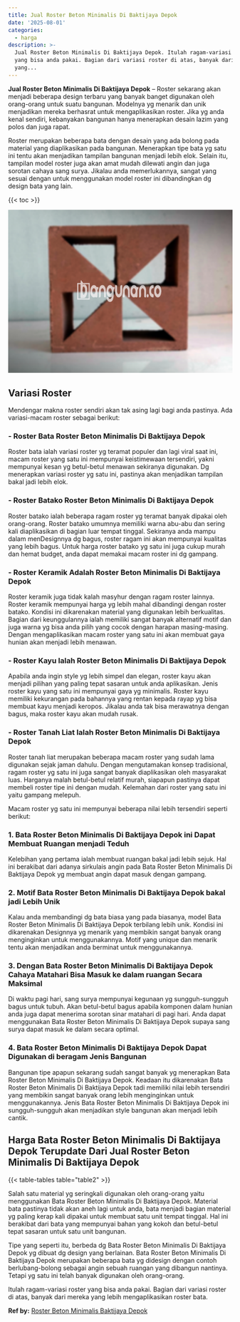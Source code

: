 ```yaml
---
title: Jual Roster Beton Minimalis Di Baktijaya Depok
date: '2025-08-01'
categories:
  - harga
description: >-
  Jual Roster Beton Minimalis Di Baktijaya Depok. Itulah ragam-variasi roster
  yang bisa anda pakai. Bagian dari variasi roster di atas, banyak dari mereka
  yang...
---
```


**Jual Roster Beton Minimalis Di Baktijaya Depok** – Roster sekarang akan menjadi beberapa design terbaru yang banyak banget digunakan oleh orang-orang untuk suatu bangunan. Modelnya yg menarik dan unik menjadikan mereka berhasrat untuk mengaplikasikan roster. Jika yg anda kenal sendiri, kebanyakan bangunan hanya menerapkan desain lazim yang polos dan juga rapat.

Roster merupakan beberapa bata dengan desain yang ada bolong pada material yang diaplikasikan pada bangunan. Menerapkan tipe bata yg satu ini tentu akan menjadikan tampilan bangunan menjadi lebih elok. Selain itu, tampilan model roster juga akan amat mudah dilewati angin dan juga sorotan cahaya sang surya. Jikalau anda memerlukannya, sangat yang sesuai dengan untuk menggunakan model roster ini dibandingkan dg design bata yang lain.

{{< toc >}}

![Jual Roster Beton Minimalis Di Baktijaya Depok](/images/bata-roster-minimalis-28.png)

## Variasi Roster

Mendengar makna roster sendiri akan tak asing lagi bagi anda pastinya. Ada variasi-macam roster sebagai berikut:

### \- Roster Bata Roster Beton Minimalis Di Baktijaya Depok

Roster bata ialah variasi roster yg teramat populer dan lagi viral saat ini, macam roster yang satu ini mempunyai keistimewaan tersendiri, yakni mempunyai kesan yg betul-betul menawan sekiranya digunakan. Dg menerapkan variasi roster yg satu ini, pastinya akan menjadikan tampilan bakal jadi lebih elok.

### \- Roster Batako Roster Beton Minimalis Di Baktijaya Depok

Roster batako ialah beberapa ragam roster yg teramat banyak dipakai oleh orang-orang. Roster batako umumnya memiliki warna abu-abu dan sering kali diaplikasikan di bagian luar tempat tinggal. Sekiranya anda mampu dalam menDesignnya dg bagus, roster ragam ini akan mempunyai kualitas yang lebih bagus. Untuk harga roster batako yg satu ini juga cukup murah dan hemat budget, anda dapat memakai macam roster ini dg gampang.

### \- Roster Keramik Adalah Roster Beton Minimalis Di Baktijaya Depok

Roster keramik juga tidak kalah masyhur dengan ragam roster lainnya. Roster keramik mempunyai harga yg lebih mahal dibandingi dengan roster batako. Kondisi ini dikarenakan material yang digunakan lebih berkualitas. Bagian dari keunggulannya ialah memiliki sangat banyak alternatif motif dan juga warna yg bisa anda pilih yang cocok dengan harapan masing-masing. Dengan mengaplikasikan macam roster yang satu ini akan membuat gaya hunian akan menjadi lebih menawan.

### \- Roster Kayu Ialah Roster Beton Minimalis Di Baktijaya Depok

Apabila anda ingin style yg lebih simpel dan elegan, roster kayu akan menjadi pilihan yang paling tepat sasaran untuk anda aplikasikan. Jenis roster kayu yang satu ini mempunyai gaya yg minimalis. Roster kayu memiliki kekurangan pada bahannya yang rentan kepada rayap yg bisa membuat kayu menjadi keropos. Jikalau anda tak bisa merawatnya dengan bagus, maka roster kayu akan mudah rusak.

### \- Roster Tanah Liat Ialah Roster Beton Minimalis Di Baktijaya Depok

Roster tanah liat merupakan beberapa macam roster yang sudah lama digunakan sejak jaman dahulu. Dengan mengutamakan konsep tradisional, ragam roster yg satu ini juga sangat banyak diaplikasikan oleh masyarakat luas. Harganya malah betul-betul relatif murah, siapapun pastinya dapat membeli roster tipe ini dengan mudah. Kelemahan dari roster yang satu ini yaitu gampang melepuh.

Macam roster yg satu ini mempunyai beberapa nilai lebih tersendiri seperti berikut:

### 1\. Bata Roster Beton Minimalis Di Baktijaya Depok ini Dapat Membuat Ruangan menjadi Teduh

Kelebihan yang pertama ialah membuat ruangan bakal jadi lebih sejuk. Hal ini berakibat dari adanya sirkulais angin pada Bata Roster Beton Minimalis Di Baktijaya Depok yg membuat angin dapat masuk dengan gampang.

### 2\. Motif Bata Roster Beton Minimalis Di Baktijaya Depok bakal jadi Lebih Unik

Kalau anda membandingi dg bata biasa yang pada biasanya, model Bata Roster Beton Minimalis Di Baktijaya Depok terbilang lebih unik. Kondisi ini dikarenakan Designnya yg menarik yang membikin sangat banyak orang menginginkan untuk menggunakannya. Motif yang unique dan menarik tentu akan menjadikan anda berminat untuk menggunakannya.

### 3\. Dengan Bata Roster Beton Minimalis Di Baktijaya Depok Cahaya Matahari Bisa Masuk ke dalam ruangan Secara Maksimal

Di waktu pagi hari, sang surya mempunyai kegunaan yg sungguh-sungguh bagus untuk tubuh. Akan betul-betul bagus apabila komponen dalam hunian anda juga dapat menerima sorotan sinar matahari di pagi hari. Anda dapat menggunakan Bata Roster Beton Minimalis Di Baktijaya Depok supaya sang surya dapat masuk ke dalam secara optimal.

### 4\. Bata Roster Beton Minimalis Di Baktijaya Depok Dapat Digunakan di beragam Jenis Bangunan

Bangunan tipe apapun sekarang sudah sangat banyak yg menerapkan Bata Roster Beton Minimalis Di Baktijaya Depok. Keadaan itu dikarenakan Bata Roster Beton Minimalis Di Baktijaya Depok tadi memiliki nilai lebih tersendiri yang membikin sangat banyak orang lebih menginginkan untuk menggunakannya. Jenis Bata Roster Beton Minimalis Di Baktijaya Depok ini sungguh-sungguh akan menjadikan style bangunan akan menjadi lebih cantik.

## Harga Bata Roster Beton Minimalis Di Baktijaya Depok Terupdate Dari Jual Roster Beton Minimalis Di Baktijaya Depok

{{< table-tables table="table2" >}}

Salah satu material yg seringkali digunakan oleh orang-orang yaitu menggunakan Bata Roster Beton Minimalis Di Baktijaya Depok. Material bata pastinya tidak akan aneh lagi untuk anda, bata menjadi bagian material yg paling kerap kali dipakai untuk membuat satu unit tempat tinggal. Hal ini berakibat dari bata yang mempunyai bahan yang kokoh dan betul-betul tepat sasaran untuk satu unit bangunan.

Tipe yang seperti itu, berbeda dg Bata Roster Beton Minimalis Di Baktijaya Depok yg dibuat dg design yang berlainan. Bata Roster Beton Minimalis Di Baktijaya Depok merupakan beberapa bata yg didesign dengan contoh berlubang-bolong sebagai angin sebuah ruangan yang dibangun nantinya. Tetapi yg satu ini telah banyak digunakan oleh orang-orang.

Itulah ragam-variasi roster yang bisa anda pakai. Bagian dari variasi roster di atas, banyak dari mereka yang lebih mengaplikasikan roster bata.

**Ref by:** [Roster Beton Minimalis Baktijaya Depok](https://id.wikipedia.org/wiki/Roster)

